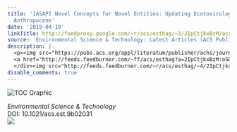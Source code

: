 ```yaml
---
title: '[ASAP] Novel Concepts for Novel Entities: Updating Ecotoxicology for a Sustainable
  Anthropocene'
date: '2019-04-19'
linkTitle: http://feedproxy.google.com/~r/acs/esthag/~3/2IpCtjkxBzM/acs.est.9b02031
source: 'Environmental Science & Technology: Latest Articles (ACS Publications)'
description: |-
  <p><img src="https://pubs.acs.org/appl/literatum/publisher/achs/journals/content/esthag/0/esthag.ahead-of-print/acs.est.9b02031/20190419/images/medium/es-2019-02031k_0004.gif" alt="TOC Graphic"/></p><div><cite>Environmental Science & Technology</cite></div><div>DOI: 10.1021/acs.est.9b02031</div><div class="feedflare">
  <a href="http://feeds.feedburner.com/~ff/acs/esthag?a=2IpCtjkxBzM:oSDlbIr6JfM:yIl2AUoC8zA"><img src="http://feeds.feedburner.com/~ff/acs/esthag?d=yIl2AUoC8zA" border="0"></img></a>
  </div><img src="http://feeds.feedburner.com/~r/acs/esthag/~4/2IpCtjkxBzM" height="1" width="1" ...
disable_comments: true
---
```

<p><img src="https://pubs.acs.org/appl/literatum/publisher/achs/journals/content/esthag/0/esthag.ahead-of-print/acs.est.9b02031/20190419/images/medium/es-2019-02031k_0004.gif" alt="TOC Graphic"/></p><div><cite>Environmental Science & Technology</cite></div><div>DOI: 10.1021/acs.est.9b02031</div><div class="feedflare">
<a href="http://feeds.feedburner.com/~ff/acs/esthag?a=2IpCtjkxBzM:oSDlbIr6JfM:yIl2AUoC8zA"><img src="http://feeds.feedburner.com/~ff/acs/esthag?d=yIl2AUoC8zA" border="0"></img></a>
</div><img src="http://feeds.feedburner.com/~r/acs/esthag/~4/2IpCtjkxBzM" height="1" width="1" ...
